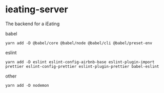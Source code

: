 # ieating-server

The backend for a iEating

babel

```
yarn add -D @babel/core @babel/node @babel/cli @babel/preset-env
```

eslint

```
yarn add -D eslint eslint-config-airbnb-base eslint-plugin-import prettier eslint-config-prettier eslint-plugin-prettier babel-eslint
```

other

```
yarn add -D nodemon
```
